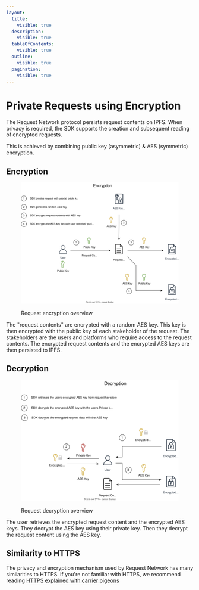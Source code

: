 ```yaml
---
layout:
  title:
    visible: true
  description:
    visible: true
  tableOfContents:
    visible: true
  outline:
    visible: true
  pagination:
    visible: true
---
```


# Private Requests using Encryption

The Request Network protocol persists request contents on IPFS. When privacy is required, the SDK supports the creation and subsequent reading of encrypted requests.

This is achieved by combining public key (asymmetric) & AES (symmetric) encryption.

## Encryption

<figure><img src="../../.gitbook/assets/encrypting-requests-overview.drawio (1) (1).svg" alt=""><figcaption><p>Request encryption overview</p></figcaption></figure>

The "request contents" are encrypted with a random AES key. This key is then encrypted with the public key of each stakeholder of the request. The stakeholders are the users and platforms who require access to the request contents. The encrypted request contents and the encrypted AES keys are then persisted to IPFS.

## Decryption

<figure><img src="../../.gitbook/assets/decrypting-requests-overview.drawio (1) (1).svg" alt=""><figcaption><p>Request decryption overview</p></figcaption></figure>

The user retrieves the encrypted request content and the encrypted AES keys. They decrypt the AES key using their private key. Then they decrypt the request content using the AES key.

## Similarity to HTTPS

The privacy and encryption mechanism used by Request Network has many similarities to HTTPS. If you're not familiar with HTTPS, we recommend reading [HTTPS explained with carrier pigeons](https://www.freecodecamp.org/news/https-explained-with-carrier-pigeons-7029d2193351/)
